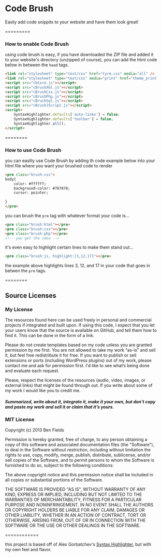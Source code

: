 Code Brush
==========
Easily add code snippits to your website and have them look great!

=========

### How to enable Code Brush

using code brush is easy, if you have downloaded the ZIP file and added it to your website's directory (unzipped of course), you can add the html code below in between the <code>head</code> tags.

```html
<link rel="stylesheet" type="text/css" href="tyrm.css" media="all" />
<link rel="stylesheet" type="text/css" media="print" href="theme_print.css" />
<script src="cbCore.js"></script>
<script src="cBrushXml.js"></script>
<script src="cBrushCss.js"></script>
<script src="cBrushPhp.js"></script>
<script src="cBrushSql.js"></script>
<script src="cBrushJScript.js"></script>   
<script>
    SyntaxHighlighter.defaults['auto-links'] = false;
    SyntaxHighlighter.defaults['toolbar'] = false;
    SyntaxHighlighter.all();
</script>

```

========

### How to use Code Brush

you can easlily use Code Brush by adding th code example below into your html file where you want your brushed code to render


```html
<pre class="brush:css">
body{
    color: #ffffff;
    background-color: #787878;
    cursor: pointer;
    
}
</pre>
```

you can brush the <code>pre</code> tag with whatever format your code is...

```html
<pre class="brush:html"></pre>
<pre class="brush:css"></pre>
<pre class="brush:php"></pre>
<!-- you get the idea -->
```
 it's even easy to highlight certain lines to make them stand out...
 
```html
<pre class="brush:js, highlight:[3,12,17]"></pre>
```

the example above highlights lines 3, 12, and 17 in your code that goes in betwen the <code>pre</code> tags.

========

## Source Licenses

### My License

The resources found here can be used freely in personal and commercial projects if integrated and built upon. If using this code, I expect that you let your users know that the source is available on GitHub, and tell them how to find it. This can be done in the form of a link. 

Please do not create templates based on my code unless you are granted permission by me first. You are not allowed to take my work “as-is” and sell it, but feel free redistribute it for free. If you want to publish or sell extensions or ports (including WordPress plugins) out of my work, please contact me and ask for permission first. I'd like to see what’s being done and evaluate each request. 

Please, respect the licenses of the resources (audio, video, images, or external links) that might be found through out. If you write about some of my work I would like you to credit me.

##### Summarized, write about it, integrate it, make it your own, but don’t copy and paste my work and sell it or claim that it’s yours.

### MIT License

Copyright (c) 2013 Ben Fields

Permission is hereby granted, free of charge, to any person obtaining a copy of
this software and associated documentation files (the "Software"), to deal in
the Software without restriction, including without limitation the rights to
use, copy, modify, merge, publish, distribute, sublicense, and/or sell copies of
the Software, and to permit persons to whom the Software is furnished to do so,
subject to the following conditions:

The above copyright notice and this permission notice shall be included in all
copies or substantial portions of the Software.

THE SOFTWARE IS PROVIDED "AS IS", WITHOUT WARRANTY OF ANY KIND, EXPRESS OR
IMPLIED, INCLUDING BUT NOT LIMITED TO THE WARRANTIES OF MERCHANTABILITY, FITNESS
FOR A PARTICULAR PURPOSE AND NONINFRINGEMENT. IN NO EVENT SHALL THE AUTHORS OR
COPYRIGHT HOLDERS BE LIABLE FOR ANY CLAIM, DAMAGES OR OTHER LIABILITY, WHETHER
IN AN ACTION OF CONTRACT, TORT OR OTHERWISE, ARISING FROM, OUT OF OR IN
CONNECTION WITH THE SOFTWARE OR THE USE OR OTHER DEALINGS IN THE SOFTWARE.

============

this project is based off of Alex Gorbatchev's [Syntax Highlighter](https://github.com/alexgorbatchev/SyntaxHighlighter), but with my own feel and flavor.
